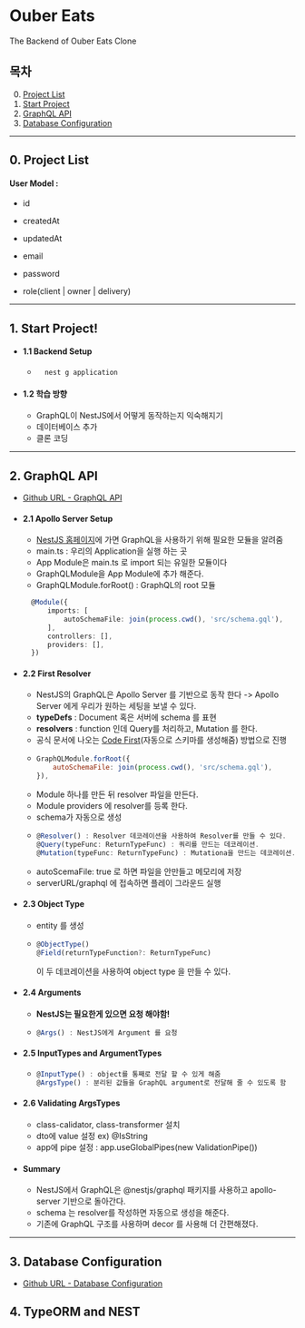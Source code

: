 # Ouber Eats

The Backend of Ouber Eats Clone

## 목차

0. [Project List](#0-Project-List)
1. [Start Project](#1-Start-Project)
2. [GraphQL API](#2-GraphQL-API)
3. [Database Configuration](#3Database-Configuration)

---

## 0. Project List

#### User Model :

- id
- createdAt
- updatedAt

- email
- password
- role(client | owner | delivery)

---

## 1. Start Project!

- #### 1.1 Backend Setup

  - ```
      nest g application
    ```

- #### 1.2 학습 방향
  - GraphQL이 NestJS에서 어떻게 동작하는지 익숙해지기
  - 데이터베이스 추가
  - 클론 코딩

---

## 2. GraphQL API

- [Github URL - GraphQL API](https://github.com/ohbyeongmin/ouber-eats-backend/commit/75f7ac7b52bb9e040e2b7655cb34aadfa27640b0)

- #### 2.1 Apollo Server Setup

  - [NestJS 홈페이지](https://docs.nestjs.com/graphql/quick-start)에 가면 GraphQL을 사용하기 위해 필요한 모듈을 알려줌
  - main.ts : 우리의 Application을 실행 하는 곳
  - App Module은 main.ts 로 import 되는 유일한 모듈이다
  - GraphQLModule을 App Module에 추가 해준다.
  - GraphQLModule.forRoot() : GraphQL의 root 모듈

  ```typescript
    @Module({
        imports: [
            autoSchemaFile: join(process.cwd(), 'src/schema.gql'),
        ],
        controllers: [],
        providers: [],
    })
  ```

- #### 2.2 First Resolver

  - NestJS의 GraphQL은 Apollo Server 를 기반으로 동작 한다
    -> Apollo Server 에게 우리가 원하는 세팅을 보낼 수 있다.
  - **typeDefs** : Document 혹은 서버에 schema 를 표현
  - **resolvers** : function 인데 Query를 처리하고, Mutation 를 한다.
  - 공식 문서에 나오는 [Code First](https://docs.nestjs.com/graphql/quick-start#code-first)(자동으로 스키마를 생성해줌) 방법으로 진행
  - ```javascript
    GraphQLModule.forRoot({
        autoSchemaFile: join(process.cwd(), 'src/schema.gql'),
    }),
    ```
  - Module 하나를 만든 뒤 resolver 파일을 만든다.
  - Module providers 에 resolver를 등록 한다.
  - schema가 자동으로 생성
  - ```javascript
    @Resolver() : Resolver 데코레이션을 사용하여 Resolver를 만들 수 있다.
    @Query(typeFunc: ReturnTypeFunc) : 쿼리를 만드는 데코레이션.
    @Mutation(typeFunc: ReturnTypeFunc) : Mutationa을 만드는 데코레이션.
    ```
  - autoScemaFile: true 로 하면 파일을 안만들고 메모리에 저장
  - serverURL/graphql 에 접속하면 플레이 그라운드 실행

- #### 2.3 Object Type

  - entity 를 생성
  - ```javascript
    @ObjectType()
    @Field(returnTypeFunction?: ReturnTypeFunc)
    ```
    이 두 데코레이션을 사용하여 object type 을 만들 수 있다.

- #### 2.4 Arguments

  - **NestJS는 필요한게 있으면 요청 해야함!**
  - ```javascript
    @Args() : NestJS에게 Argument 를 요청
    ```

- #### 2.5 InputTypes and ArgumentTypes

  - ```javascript
    @InputType() : object를 통째로 전달 할 수 있게 해줌
    @ArgsType() : 분리된 값들을 GraphQL argument로 전달해 줄 수 있도록 함
    ```

- #### 2.6 Validating ArgsTypes

  - class-calidator, class-transformer 설치
  - dto에 value 설정 ex) @IsString
  - app에 pipe 설정 : app.useGlobalPipes(new ValidationPipe())

- #### Summary

  - NestJS에서 GraphQL은 @nestjs/graphql 패키지를 사용하고 apollo-server 기반으로 돌아간다.
  - schema 는 resolver를 작성하면 자동으로 생성을 해준다.
  - 기존에 GraphQL 구조를 사용하며 decor 를 사용해 더 간편해졌다.

---

## 3. Database Configuration

- [Github URL - Database Configuration](https://github.com/ohbyeongmin/ouber-eats-backend/commit/611bf00b468a920932881d58b6192439da45fa93)

## 4. TypeORM and NEST
